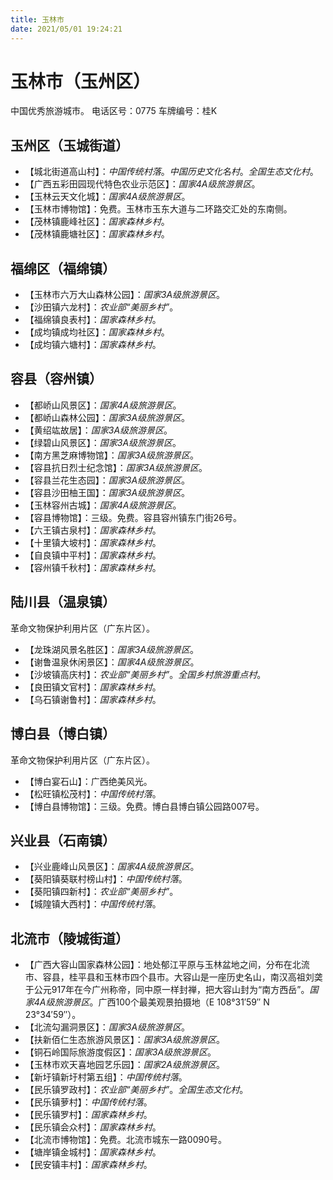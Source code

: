 ```yaml
---
title: 玉林市
date: 2021/05/01 19:24:21
---
```


# 玉林市（玉州区）
中国优秀旅游城市。
电话区号：0775
车牌编号：桂K
## 玉州区（玉城街道）
* 【城北街道高山村】：*中国传统村落*。*中国历史文化名村*。*全国生态文化村*。
* 【广西五彩田园现代特色农业示范区】：*国家4A级旅游景区*。
* 【玉林云天文化城】：*国家4A级旅游景区*。
* 【玉林市博物馆】：免费。玉林市玉东大道与二环路交汇处的东南侧。
* 【茂林镇鹿峰社区】：*国家森林乡村*。
* 【茂林镇鹿塘社区】：*国家森林乡村*。
## 福绵区（福绵镇）
* 【玉林市六万大山森林公园】：*国家3A级旅游景区*。
* 【沙田镇六龙村】：*农业部“美丽乡村”*。
* 【福绵镇良表村】：*国家森林乡村*。
* 【成均镇成均社区】：*国家森林乡村*。
* 【成均镇六塘村】：*国家森林乡村*。
## 容县（容州镇）
* 【都峤山风景区】：*国家4A级旅游景区*。
* 【都峤山森林公园】：*国家3A级旅游景区*。
* 【黄绍竑故居】：*国家3A级旅游景区*。
* 【绿碧山风景区】：*国家3A级旅游景区*。
* 【南方黑芝麻博物馆】：*国家3A级旅游景区*。
* 【容县抗日烈士纪念馆】：*国家3A级旅游景区*。
* 【容县兰花生态园】：*国家3A级旅游景区*。
* 【容县沙田柚王国】：*国家3A级旅游景区*。
* 【玉林容州古城】：*国家4A级旅游景区*。
* 【容县博物馆】：三级。免费。容县容州镇东门街26号。
* 【六王镇古泉村】：*国家森林乡村*。
* 【十里镇大坡村】：*国家森林乡村*。
* 【自良镇中平村】：*国家森林乡村*。
* 【容州镇千秋村】：*国家森林乡村*。
## 陆川县（温泉镇）
革命文物保护利用片区（广东片区）。
* 【龙珠湖风景名胜区】：*国家3A级旅游景区*。
* 【谢鲁温泉休闲景区】：*国家4A级旅游景区*。
* 【沙坡镇高庆村】：*农业部“美丽乡村”*。*全国乡村旅游重点村*。
* 【良田镇文官村】：*国家森林乡村*。
* 【乌石镇谢鲁村】：*国家森林乡村*。
## 博白县（博白镇）
革命文物保护利用片区（广东片区）。
* 【博白宴石山】：广西绝美风光。
* 【松旺镇松茂村】：*中国传统村落*。
* 【博白县博物馆】：三级。免费。博白县博白镇公园路007号。
## 兴业县（石南镇）
* 【兴业鹿峰山风景区】：*国家4A级旅游景区*。
* 【葵阳镇葵联村榜山村】：*中国传统村落*。
* 【葵阳镇四新村】：*农业部“美丽乡村”*。
* 【城隍镇大西村】：*中国传统村落*。
## 北流市（陵城街道）
* 【广西大容山国家森林公园】：地处郁江平原与玉林盆地之间，分布在北流市、容县，桂平县和玉林市四个县市。大容山是一座历史名山，南汉高祖刘䶮于公元917年在今广州称帝，同中原一样封禅，把大容山封为“南方西岳”。*国家4A级旅游景区*。广西100个最美观景拍摄地（E 108°31′59″ N 23°34′59″）。
* 【北流勾漏洞景区】：*国家3A级旅游景区*。
* 【扶新佰仁生态旅游风景区】：*国家3A级旅游景区*。
* 【铜石岭国际旅游度假区】：*国家3A级旅游景区*。
* 【玉林市欢天喜地园艺乐园】：*国家2A级旅游景区*。
* 【新圩镇新圩村第五组】：*中国传统村落*。
* 【民乐镇罗政村】：*农业部“美丽乡村”*。*全国生态文化村*。
* 【民乐镇萝村】：*中国传统村落*。
* 【民乐镇罗村】：*国家森林乡村*。
* 【民乐镇会众村】：*国家森林乡村*。
* 【北流市博物馆】：免费。北流市城东一路0090号。
* 【塘岸镇金城村】：*国家森林乡村*。
* 【民安镇丰村】：*国家森林乡村*。
